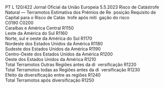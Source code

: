 PT  L 120/422 Jornal Oficial da União Europeia 5.5.2023
 Risco de Catástrofe Natural — Terramotos  Estimativa dos 
Prémios de Re ­
posição  Requisito de 
Capital para o 
Risco de Catás ­
trofe após miti ­
gação do risco  
C0190  C0200  
Caraíbas e América Central  R1150  
Leste da América do Sul  R1160  
Norte, sul e oeste da América do Sul  R1170  
Nordeste dos Estados Unidos da América  R1180  
Sudeste dos Estados Unidos da América  R1190  
Centro-Oeste dos Estados Unidos da América  R1200  
Oeste dos Estados Unidos da América  R1210  
Total Terramotos Outras Regiões antes da di ­
versificação  R1220  
Total Terramotos todas as Regiões antes da di ­
versificação  R1230  
Efeito da diversificação entre as regiões  R1240  
Total Terramotos após diversificação  R1250